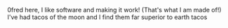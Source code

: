 
0fred here, I like software and making it work! (That's what I am made of!) 
I've had tacos of the moon and I find them far superior to earth tacos 

